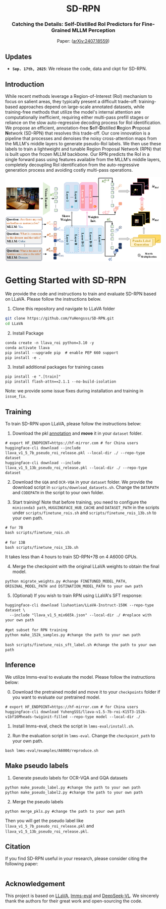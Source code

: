<div align="center">
<h1>SD-RPN </h1>
<h3>Catching the Details: Self-Distilled RoI Predictors for Fine-Grained MLLM Perception</h3>

Paper: ([arXiv:2407.18559](https://arxiv.org/abs/2407.18559))
</div>


## Updates
* **`Sep. 17th, 2025`**: We release the code, data and ckpt for SD-RPN.


## Introduction
While recent methods leverage a Region-of-Interest (RoI) mechanism to focus on salient areas, they typically present a difficult trade-off: training-based approaches depend on large-scale annotated datasets, while training-free methods that utilize the model's internal attention are computationally inefficient, requiring either multi-pass prefill stages or reliance on the slow auto-regressive decoding process for RoI identification.
We propose an efficient, annotation-free **S**elf-**D**istilled **R**egion **P**roposal **N**etwork (SD-RPN) that resolves this trade-off. Our core innovation is a pipeline that processes and denoises the noisy cross-attention maps from the MLLM's middle layers to generate pseudo-RoI labels. We then use these labels to train a lightweight and tunable Region Proposal Network (RPN) that is built upon the frozen MLLM backbone. Our RPN predicts the RoI in a single forward pass using features available from the MLLM's middle layers, completely decoupling RoI identification from the auto-regressive generation process and avoiding costly multi-pass operations.
<p align="center">
  <img src="./assets/framework.png" width="800" />
</p>



# Getting Started with SD-RPN
We provide the code and instructions to train and evaluate SD-RPN based on LLaVA. Please follow the instructions below.
1. Clone this repository and navigate to LLaVA folder
```bash
git clone https://github.com/YuHengsss/SD-RPN.git
cd LLaVA
```

2. Install Package
```Shell
conda create -n llava_roi python=3.10 -y
conda activate llava
pip install --upgrade pip  # enable PEP 660 support
pip install -e .
```

3. Install additional packages for training cases
```
pip install -e ".[train]"
pip install flash-attn==2.1.1 --no-build-isolation
```

Note: we provide some issue fixes during installation and training in `issue_fix`.

## Training

To train SD-RPN upon LLaVA, please follow the instructions below:
1. Download the pkl [annotation]() and **move** it in your `dataset` folder.
```
# export HF_ENDPOINT=https://hf-mirror.com # for China users
huggingface-cli download --include llava_v1_5_7b_pseudo_roi_release.pkl --local-dir ./ --repo-type dataset
huggingface-cli download --include llava_v1_5_13b_pseudo_roi_release.pkl --local-dir ./ --repo-type dataset
```
2. Download the `GQA` and `OCR-VQA` in your `dataset` folder. We provide the download script in `scripts/download_datasets.sh`. Change the `DATAPATH` and `CODEPATH`  in the script to your own folder.


3. Start training! Note that before training, you need to configure the `miniconda3 path`, `HUGGINGFACE_HUB_CACHE` and `DATASET_PATH` in the scripts under `scripts/finetune_rois.sh` and `scripts/finetune_rois_13b.sh` to your own path.
```
# for 7B
bash scripts/finetune_rois.sh

# for 13B
bash scripts/finetune_rois_13b.sh
```
It takes less than 4 hours to train SD-RPN+7B on 4 A6000 GPUs.

4. Merge the checkpoint with the original LLaVA weights to obtain the final model.
```
python migrate_weights.py #change FINETUNED_MODEL_PATH, ORIGINAL_MODEL_PATH and DSTINATION_MODEL_PATH to your own path
```

5. (Optional) If you wish to train RPN using LLaVA's SFT response:
```
huggingface-cli download liuhaotian/LLaVA-Instruct-150K --repo-type dataset \
  --include "llava_v1_5_mix665k.json" --local-dir ./ #replace with your own path

#get subset for RPN training
python make_152k_samples.py #change the path to your own path

bash scripts/finetune_rois_sft_label.sh #change the path to your own path
```

## Inference
We utilize lmms-eval to evaluate the model. Please follow the instructions below:

0. Download the pretrained model and move it to your `checkpoints` folder if you want to evaluate our pretrained model.
```
# export HF_ENDPOINT=https://hf-mirror.com # for China users
huggingface-cli download YuhengSSS/llava-v1.5-7b-roi-K15T3-152k-v1bf16Mheads-twiginit-filled --repo-type model --local-dir ./
```

1. Install lmms-eval, check the script in `lmms-eval/install.sh`.


2. Run the evaluation script in `lmms-eval`. Change the `checkpoint_path` to your own path.
```
bash lmms-eval/examples/A6000/reproduce.sh
```

## Make pseudo labels
1. Generate pseudo labels for OCR-VQA and GQA datasets
```
python make_pseudo_label.py #change the path to your own path
python make_pseudo_label2.py #change the path to your own path
```

2. Merge the pseudo labels
```
python merge_pkls.py #change the path to your own path
```

Then you will get the pseudo label like `llava_v1_5_7b_pseudo_roi_release.pkl` and `llava_v1_5_13b_pseudo_roi_release.pkl`.

## Citation
If you find SD-RPN useful in your research, please consider citing the following paper:
```
```

## Acknowledgement
This project is based on [LLaVA](https://github.com/haotian-liu/LLaVA), [lmms-eval](https://github.com/EvolvingLMMs-Lab/lmms-eval) and [DeepSeek-VL](https://github.com/deepseek-ai/DeepSeek-VL). We sincerely thank the authors for their great work and open-sourcing the code.